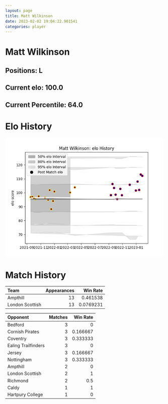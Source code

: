 ```yaml
---  
layout: page  
title: Matt Wilkinson  
date: 2023-02-02 19:04:22.901541  
categories: player  
---
```

# Matt Wilkinson

## Positions: L

## Current elo: 100.0

## Current Percentile: 64.0

# Elo History


![elo history](history_MattWilkinson.png)
# Match History


| Team            |   Appearances |   Win Rate |
|:----------------|--------------:|-----------:|
| Ampthill        |            13 |  0.461538  |
| London Scottish |            13 |  0.0769231 |

| Opponent            |   Matches |   Win Rate |
|:--------------------|----------:|-----------:|
| Bedford             |         3 |   0        |
| Cornish Pirates     |         3 |   0.166667 |
| Coventry            |         3 |   0.333333 |
| Ealing Trailfinders |         3 |   0        |
| Jersey              |         3 |   0.166667 |
| Nottingham          |         3 |   0.333333 |
| Ampthill            |         2 |   0        |
| London Scottish     |         2 |   1        |
| Richmond            |         2 |   0.5      |
| Caldy               |         1 |   1        |
| Hartpury College    |         1 |   0        |